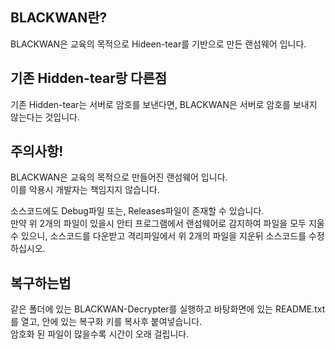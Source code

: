 ## BLACKWAN란?
BLACKWAN은 교육의 목적으로 Hideen-tear를 기반으로 만든 랜섬웨어 입니다.

## 기존 Hidden-tear랑 다른점
기존 Hidden-tear는 서버로 암호를 보낸다면, BLACKWAN은 서버로 암호를 보내지 않는다는 것입니다.

## 주의사항!
BLACKWAN은 교육의 목적으로 만들어진 랜섬웨어 입니다.  
이를 악용시 개발자는 책임지지 않습니다.

소스코드에도 Debug파일 또는, Releases파일이 존재할 수 있습니다.  
만약 위 2개의 파일이 있을시 안티 프로그램에서 랜섬웨어로 감지하여 파일을 모두 지울 수 있으니, 소스코드를 다운받고 격리파일에서 위 2개의 파일을 지운뒤 소스코드를 수정하십시오.

## 복구하는법
같은 폴더에 있는 BLACKWAN-Decrypter를 실행하고 바탕화면에 있는 README.txt를 열고, 안에 있는 복구화 키를 복사후 붙여넣습니다.  
암호화 된 파일이 많을수록 시간이 오래 걸립니다.
